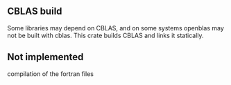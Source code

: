 ## CBLAS build
Some libraries may depend on CBLAS, and on some systems openblas may not be built with cblas. This crate builds CBLAS and links it statically.

## Not implemented
compilation of the fortran files
